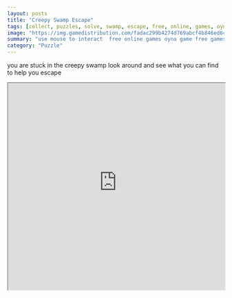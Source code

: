 ```yaml
---
layout: posts
title: "Creepy Swamp Escape"
tags: [collect, puzzles, solve, swamp, escape, free, online, games, oyna, game, free, games, play, play, games]
image: "https://img.gamedistribution.com/fadac299b4274d769abcf4b846ed6c46.jpg"
summary: "use mouse to interact  free online games oyna game free games play play games"
category: "Puzzle"
---
```


you are stuck in the creepy swamp look around and see what you can find to help you escape

<iframe width="100%" height="480px;" src="https://flash.gamedistribution.com?game=fadac299b4274d769abcf4b846ed6c46"></iframe>